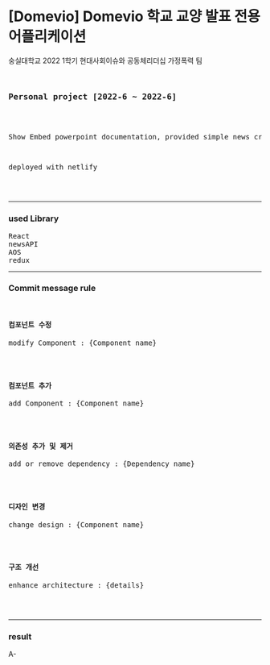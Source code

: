 <h1>[Domevio] Domevio 학교 교양 발표 전용 어플리케이션</h1>
<p>숭실대학교 2022 1학기 현대사회이슈와 공동체리더십 가정폭력 팀 </p>
<pre>
  <h3>Personal project [2022-6 ~ 2022-6]</h3>

<p>Show Embed powerpoint documentation, provided simple news crawling service. This web is just for presentation. I implemented a simple bulletin board using redox. Database is not used</p>
<p>deployed with netlify</p>

</pre>
  <hr/>
  <h3>used Library</h3>
  <pre>
React
newsAPI
AOS
redux
</pre>


<hr/>
  <h3>Commit message rule</h3>
  <pre>
  <h4>컴포넌트 수정</h4><p>modify Component : {Component name}</p>
  <h4>컴포넌트 추가</h4><p>add Component : {Component name}</p>
  <h4>의존성 추가 및 제거</h4><p>add or remove dependency : {Dependency name}</p>
  <h4>디자인 변경</h4><p>change design : {Component name}</p>
  <h4>구조 개선</h4><p>enhance architecture : {details}</p>
  </pre>

  
 <hr/>
<h3>result</h3>
<p>A-</p>
